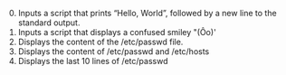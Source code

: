0. Inputs a script that prints “Hello, World”, followed by a new line to the standard output.
1. Inputs a script that displays a confused smiley "(Ôo)'
2. Displays the content of the /etc/passwd file.
3. Displays the content of /etc/passwd and /etc/hosts
4. Displays the last 10 lines of /etc/passwd
